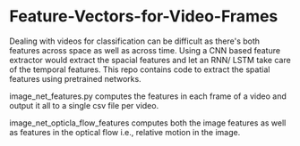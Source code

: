 # Feature-Vectors-for-Video-Frames
Dealing with videos for classification can be difficult as there's both features across space as well as across time. Using a CNN based feature extractor would extract the spacial features and let an RNN/ LSTM take care of the temporal features. This repo contains code to extract the spatial features using pretrained networks.

image_net_features.py computes the features in each frame of a video and output it all to a single csv file per video.

image_net_opticla_flow_features computes both the image features as well as features in the optical flow i.e., relative motion in the image.
